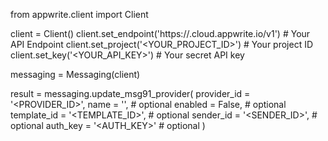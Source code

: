 from appwrite.client import Client

client = Client()
client.set_endpoint('https://<REGION>.cloud.appwrite.io/v1') # Your API Endpoint
client.set_project('<YOUR_PROJECT_ID>') # Your project ID
client.set_key('<YOUR_API_KEY>') # Your secret API key

messaging = Messaging(client)

result = messaging.update_msg91_provider(
    provider_id = '<PROVIDER_ID>',
    name = '<NAME>', # optional
    enabled = False, # optional
    template_id = '<TEMPLATE_ID>', # optional
    sender_id = '<SENDER_ID>', # optional
    auth_key = '<AUTH_KEY>' # optional
)
